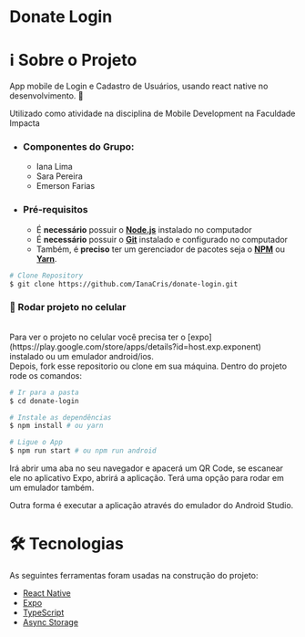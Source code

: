 # Donate Login

<h1 name="sobre">ℹ Sobre o Projeto</h1>
App mobile de Login e Cadastro de Usuários, usando react native no desenvolvimento. 🎯

Utilizado como atividade na disciplina de Mobile Development na Faculdade Impacta


- ### **Componentes do Grupo:**

  - Iana Lima
  - Sara Pereira
  - Emerson Farias

- ### **Pré-requisitos**

  - É **necessário** possuir o **[Node.js](https://nodejs.org/en/)** instalado no computador
  - É **necessário** possuir o **[Git](https://git-scm.com/)** instalado e configurado no computador
  - Também, é **preciso** ter um gerenciador de pacotes seja o **[NPM](https://www.npmjs.com/)** ou **[Yarn](https://yarnpkg.com/)**.

```bash
# Clone Repository
$ git clone https://github.com/IanaCris/donate-login.git
```

<h3 name='mob'>📱 Rodar projeto no celular</h3><br>
Para ver o projeto no celular você precisa ter o [expo](https://play.google.com/store/apps/details?id=host.exp.exponent) instalado ou um emulador android/ios.
<br />
Depois, fork esse repositorio ou clone em sua máquina. Dentro do projeto rode os comandos:

```bash
# Ir para a pasta
$ cd donate-login

# Instale as dependências
$ npm install # ou yarn

# Ligue o App
$ npm run start # ou npm run android
```
Irá abrir uma aba no seu navegador e apacerá um QR Code, se escanear ele no aplicativo Expo, abrirá a aplicação. Terá uma opção para rodar em um emulador também.

Outra forma é executar a aplicação através do emulador do Android Studio.

<h1 name="tecnologias">🛠 Tecnologias</h1>

As seguintes ferramentas foram usadas na construção do projeto:

- [React Native](https://reactnative.dev/)
- [Expo](https://expo.dev/)
- [TypeScript](https://www.typescriptlang.org/)
- [Async Storage](https://react-native-async-storage.github.io/async-storage/docs/usage/)